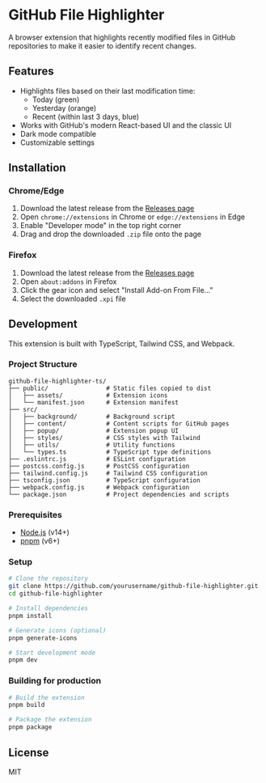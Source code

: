 # GitHub File Highlighter

A browser extension that highlights recently modified files in GitHub repositories to make it easier to identify recent changes.

## Features

- Highlights files based on their last modification time:
  - Today (green)
  - Yesterday (orange)
  - Recent (within last 3 days, blue)
- Works with GitHub's modern React-based UI and the classic UI
- Dark mode compatible
- Customizable settings

## Installation

### Chrome/Edge

1. Download the latest release from the [Releases page](https://github.com/yourusername/github-file-highlighter/releases)
2. Open `chrome://extensions` in Chrome or `edge://extensions` in Edge
3. Enable "Developer mode" in the top right corner
4. Drag and drop the downloaded `.zip` file onto the page

### Firefox

1. Download the latest release from the [Releases page](https://github.com/yourusername/github-file-highlighter/releases)
2. Open `about:addons` in Firefox
3. Click the gear icon and select "Install Add-on From File..."
4. Select the downloaded `.xpi` file

## Development

This extension is built with TypeScript, Tailwind CSS, and Webpack.

### Project Structure

```
github-file-highlighter-ts/
├── public/                # Static files copied to dist
│   ├── assets/            # Extension icons
│   └── manifest.json      # Extension manifest
├── src/
│   ├── background/        # Background script
│   ├── content/           # Content scripts for GitHub pages
│   ├── popup/             # Extension popup UI
│   ├── styles/            # CSS styles with Tailwind
│   ├── utils/             # Utility functions
│   └── types.ts           # TypeScript type definitions
├── .eslintrc.js           # ESLint configuration
├── postcss.config.js      # PostCSS configuration
├── tailwind.config.js     # Tailwind CSS configuration
├── tsconfig.json          # TypeScript configuration
├── webpack.config.js      # Webpack configuration
└── package.json           # Project dependencies and scripts
```

### Prerequisites

- [Node.js](https://nodejs.org/) (v14+)
- [pnpm](https://pnpm.io/) (v6+)

### Setup

```bash
# Clone the repository
git clone https://github.com/yourusername/github-file-highlighter.git
cd github-file-highlighter

# Install dependencies
pnpm install

# Generate icons (optional)
pnpm generate-icons

# Start development mode
pnpm dev
```

### Building for production

```bash
# Build the extension
pnpm build

# Package the extension
pnpm package
```

## License

MIT
